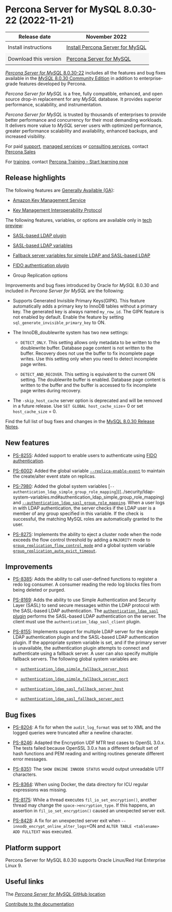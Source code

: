 # Percona Server for MySQL 8.0.30-22 (2022-11-21)

<style>
    table {
        width=50%';
        font-family: Chivo, Colfax, Franziska, Helvetica, Arial, sans-serif;
    }
    table td {
        border: 0px;
        padding: 8px;
    }
    tr:nth-child(even){
        background-color:#f5f5f5
    }
    tr:hover {
        background-color: #dddd;
    }
</style>

| Release date | November 2022 |
|---|---|
| Install instructions | [Install Percona Server for MySQL](https://docs.percona.com/percona-server/8.0/installation.html) |
| Download this version | [Percona Server for MySQL](https://www.percona.com/downloads/Percona-Server-LATEST/)

[*Percona Server for MySQL* 8.0.30-22](https://www.percona.com/software/mysql-database/percona-server) includes all the features and bug fixes available in the
[*MySQL* 8.0.30 Community Edition](https://dev.mysql.com/doc/relnotes/mysql/8.0/en/news-8-0-30.html)
in addition to enterprise-grade features developed by Percona.

*Percona Server for MySQL* is a free, fully compatible, enhanced, and open
source drop-in replacement for any *MySQL* database. It provides superior
performance, scalability, and instrumentation.

*Percona Server for MySQL* is trusted by thousands of enterprises to provide
better performance and concurrency for their most demanding workloads. It
delivers more value to *MySQL* server users with optimized performance,
greater performance scalability and availability, enhanced backups, and
increased visibility. 

For paid [support](https://www.percona.com/services/support), [managed services](https://www.percona.com/services/managed-services) or [consulting services](https://www.percona.com/services/consulting), contact [Percona Sales](https://www.percona.com/about-percona/contact)

For [training](https://www.percona.com/training), contact [Percona Training - Start learning now](https://learn.percona.com/contact-me)

## Release highlights

The following features are [Generally Available (GA)](../glossary.md#generally-available):

* [Amazon Key Management Service](../security/using-amz-kms.md)
  
* [Key Management Interoperability Protocol](../security/using-kmip.md)

The following features, variables, or options are available only in [tech preview](../glossary.md#tech-preview):

* [SASL-based LDAP plugin](../security/ldap-authentication.md)

* [SASL-based LDAP variables](../security/ldap-system-variables)

* [Fallback server variables for simple LDAP and SASL-based LDAP](../security/ldap-system-variables)

* [FIDO authentication plugin](../security/fido-authentication-plugin.md)

* Group Replication options

Improvements and bug fixes introduced by Oracle for *MySQL* 8.0.30 and included in *Percona Server for MySQL* are the following:

* Supports Generated Invisible Primary Keys(GIPK). This feature automatically adds a primary key to InnoDB tables without a primary key. The generated key is always named `my_row_id`. The GIPK feature is not enabled by default. Enable the feature by setting `sql_generate_invisible_primary_key` to ON.

* The InnoDB_doublewrite system has two new settings:

  * `DETECT_ONLY`. This setting allows only metadata to be written to the doublewrite buffer. Database page content is not written to the buffer. Recovery does not use the buffer to fix incomplete page writes. Use this setting only when you need to detect incomplete page writes.

  * `DETECT_AND_RECOVER`. This setting is equivalent to the current ON setting. The doublewrite buffer is enabled. Database page content is written to the buffer and the buffer is accessed to fix incomplete page writes during recovery.

* The `-skip_host_cache` server option is deprecated and will be removed in a future release. Use `SET GLOBAL host_cache_size`= 0 or set `host_cache_size` = 0.

Find the full list of bug fixes and changes in the [MySQL 8.0.30 Release Notes](https://dev.mysql.com/doc/relnotes/mysql/8.0/en/news-8-0-30.html/).

## New features

* [PS-8255](https://jira.percona.com/browse/PS-8255): Added support to enable users to authenticate using [FIDO authentication](../security/fido-authentication-plugin.md).
  
* [PS-6002](https://jira.percona.com/browse/PS-6002): Added the global variable [`--replica-enable-event`](../replication/group-replication-system-variables.md#replica-enable-event) to maintain the create/alter event state on replicas.
  
* [PS-7980](https://jira.percona.com/browse/PS-7980): Added the global system variables [`--authentication_ldap_simple_group_role_mapping`]((../security/ldap-system-variables.md#authentication_ldap_simple_group_role_mapping) and [`--authentication_ldap_sasl_group_role_mapping`](../security/ldap-system-variables.md##authentication_ldap_sasl_group_role_mapping). When a user logs in with LDAP authentication, the server checks if the LDAP user is a member of any group specified in this variable. If the check is successful, the matching MySQL roles are automatically granted to the user.
  
* [PS-8275](https://jira.percona.com/browse/PS-8275): Implements the ability to eject a cluster node when the node exceeds the flow control threshold by adding a `MAJORITY` mode to [`group_replication_flow_control_mode`](../replication/group-replication-system-variables.md#group-replication-flow-control-mode) and a global system variable [`group_replication_auto_evict_timeout`](../replication/group-replication-system-variables.md#group-replication-auto-evict-timeout).

## Improvements

* [PS-8385](https://jira.percona.com/browse/PS-8385): Adds the ability to call user-defined functions to register a redo log consumer. A consumer reading the redo log blocks files from being deleted or purged.

* [PS-8169](https://jira.percona.com/browse/PS-8169): Adds the ability to use Simple Authentication and Security Layer (SASL) to send secure messages within the LDAP protocol with the SASL-based LDAP authentication. The [`authentication_ldap_sasl` plugin](../security/ldap-authentication.md) performs the SASL-based LDAP authentication on the server. The client must use the `authentication_ldap_sasl_client` plugin.
  
* [PS-8155](https://jira.percona.com/browse/PS-8155): Implements support for multiple LDAP server for the simple LDAP authentication plugin and the SASL-based LDAP authentication plugin. If the appropriate system variable is set, and if the primary server is unavailable, the authentication plugin attempts to connect and authenticate using a fallback server. A user can also specify multiple fallback servers. The following global system variables are:
  
  * [`authentication_ldap_simple_fallback_server_host`](../security/ldap-system-variables.md#authentication-ldap-simple-fallback-server-host)
  
  * [`authentication_ldap_simple_fallback_server_port`](../security/ldap-system-variables.md#authentication-ldap-simple-fallback-server-port)
  
  * [`authentication_ldap_sasl_fallback_server_host`](../security/ldap-system-variables.md#authentication-ldap-sasl-fallback-server-host)
  
  * [`authentication_ldap_sasl_fallback_server_port`](../security/ldap-system-variables.md#authentication-ldap-sasl-fallback-server-port)

## Bug fixes

* [PS-8204](https://jira.percona.com/browse/PS-8204/): A fix for when the `audit_log_format` was set to XML and the logged queries were truncated after a newline character.

* [PS-8246](https://jira.percona.com/browse/PS-8246): Adapted the Encryption UDF MTR test cases to OpenSL 3.0.x. The tests failed because OpenSSL 3.0.x has a different default set of hash functions and PEM reading and writing routines generate different error messages.

* [PS-8351](https://jira.percona.com/browse/PS-8351): The `SHOW ENGINE INNODB STATUS` would output unreadable UTF characters.

* [PS-8364](https://jira.percona.com/browse/PS-8364): When using Docker, the data directory for ICU regular expressions was missing.

* [PS-8175](https://jira.percona.com/browse/PS-8175): While a thread executes `fil_io_set_encryption()`, another thread may change the `space->encryption_type`. If this happens, an assertion in `fil_io_set_encryption()` caused an unexpected server exit.

* [PS-8428](https://jira.percona.com/browse/PS-8428): A fix for an unexpected server exit when `--innodb_encrypt_online_alter_logs`=ON and `ALTER TABLE <tablename> ADD FULLTEXT` was executed.

## Platform support

Percona Server for MySQL 8.0.30 supports Oracle Linux/Red Hat Enterprise Linux 9.

## Useful links

The [*Percona Server for MySQL* GitHub location](https://github.com/percona/percona-server/)

[Contribute to the documentation](https://github.com/percona/psmysql-docs/blob/8.0/contributing.md)
